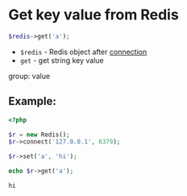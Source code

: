 # Get key value from Redis

```php
$redis->get('a');
```

- `$redis` - Redis object after [connection](/php-redis/how-to-connect-to-redis)
- `get` - get string key value

group: value

## Example: 
```php
<?php

$r = new Redis(); 
$r->connect('127.0.0.1', 6379);

$r->set('a', 'hi');

echo $r->get('a');
```
```
hi
```

